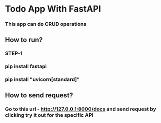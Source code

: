 # Todo App With FastAPI
### This app can do CRUD operations 


## How to run?
### STEP-1
### pip install fastapi
### pip install "uvicorn[standard]"

## How to send request?
### Go to this url - http://127.0.0.1:8000/docs and send request by clicking try it out for the specific API

